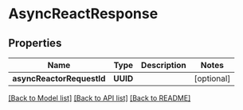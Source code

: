 # AsyncReactResponse

## Properties
Name | Type | Description | Notes
------------ | ------------- | ------------- | -------------
**asyncReactorRequestId** | **UUID** |  | [optional] 

[[Back to Model list]](../README.md#documentation-for-models) [[Back to API list]](../README.md#documentation-for-api-endpoints) [[Back to README]](../README.md)


